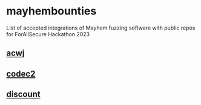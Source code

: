 # mayhembounties
List of accepted integrations of Mayhem fuzzing software with public repos for ForAllSecure Hackathon 2023

## [acwj](https://github.com/dasphelp/acwj)

## [codec2](https://github.com/dasphelp/codec2)

## [discount](https://github.com/dasphelp/discount)
